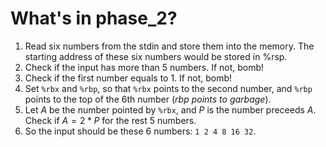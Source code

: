 # What's in phase_2?

1. Read six numbers from the stdin and store them into the memory. The starting address of these six numbers would be stored in %rsp.
2. Check if the input has more than 5 numbers. If not, bomb!
3. Check if the first number equals to 1. If not, bomb!
4. Set `%rbx` and `%rbp`, so that `%rbx` points to the second number, and `%rbp` points to the top of the 6th number (*rbp points to garbage*).
5. Let $A$ be the number pointed by `%rbx`, and $P$ is the number preceeds $A$. Check if $A = 2 * P$ for the rest 5 numbers.
6. So the input should be these 6 numbers: `1 2 4 8 16 32`.

